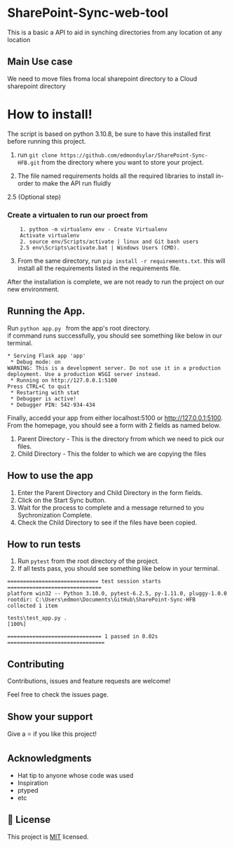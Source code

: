 # SharePoint-Sync-web-tool
This is a basic a API to aid in synching directories from any location ot any location  
## Main Use case  
We need to move files froma local sharepoint directory to a Cloud sharepoint directory

# How to install!
The script is based on python 3.10.8, be sure to have this installed first before running this project.  

1. run ```git clone https://github.com/edmondsylar/SharePoint-Sync-HFB.git``` from the directory where you want to store your project.

2. The file named requirements holds all the required libraries to install in-order to make the API run fluidly

2.5 (Optional step)
### Create a virtualen to run our proect from  
``` 
    1. python -m virtualenv env - Create Virtualenv
    Activate virtualenv
    2. source env/Scripts/activate | linux and Git bash users
    2.5 env\Scripts\activate.bat | Windows Users (CMD).
```

3. From the same directory, run ```pip install -r requirements.txt```. this will install all the requirements listed in the requirements file.  

After the installation is complete, we are not ready to run the project on our new environment.

## Running the App.
Run ```python app.py ``` from the app's root directory.  
if command runs successfully, you should see something like below in our terminal.

```
* Serving Flask app 'app'
 * Debug mode: on
WARNING: This is a development server. Do not use it in a production deployment. Use a production WSGI server instead.
 * Running on http://127.0.0.1:5100
Press CTRL+C to quit
 * Restarting with stat
 * Debugger is active!
 * Debugger PIN: 542-934-434
```
Finally, accedd your app from either localhost:5100 or http://127.0.0.1:5100.  
From the homepage, you should see a form with 2 fields as named below.
1. Parent Directory - This is the directory frrom which we need to pick our files.
2. Child Directory - This the folder to which we are copying the files

## How to use the app
1. Enter the Parent Directory and Child Directory in the form fields.
2. Click on the Start Sync button.
3. Wait for the process to complete and a message returned to you Sychronization Complete.
4. Check the Child Directory to see if the files have been copied.

## How to run tests
1. Run ```pytest``` from the root directory of the project.
2. If all tests pass, you should see something like below in your terminal.
```
============================= test session starts ==============================
platform win32 -- Python 3.10.0, pytest-6.2.5, py-1.11.0, pluggy-1.0.0
rootdir: C:\Users\edmon\Documents\GitHub\SharePoint-Sync-HFB
collected 1 item

tests\test_app.py .                                                      [100%]

============================== 1 passed in 0.02s ===============================
```

## Contributing
Contributions, issues and feature requests are welcome!

Feel free to check the issues page.

## Show your support
Give a ⭐️ if you like this project!

## Acknowledgments
- Hat tip to anyone whose code was used
- Inspiration
- ptyped
- etc

## 📝 License
This project is [MIT](https://opensource.org/licenses/MIT) licensed.
